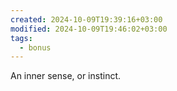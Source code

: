 ```yaml
---
created: 2024-10-09T19:39:16+03:00
modified: 2024-10-09T19:46:02+03:00
tags:
  - bonus
---
```

An inner sense, or instinct.